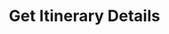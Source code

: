 ---
title: Get Itinerary Details
api:
  file: __TravClan Hotels Partner APIs.postman_collection.json
  operationId: get_api-v1-hotels-itineraries-itrf0mc
hidden: false
---